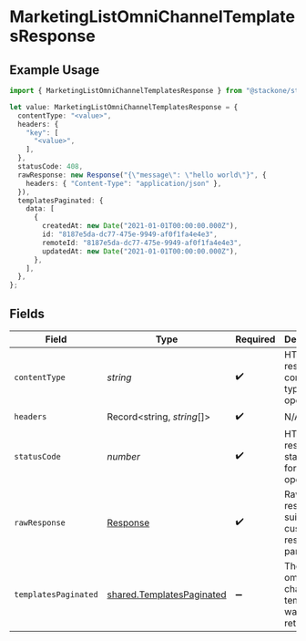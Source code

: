 # MarketingListOmniChannelTemplatesResponse

## Example Usage

```typescript
import { MarketingListOmniChannelTemplatesResponse } from "@stackone/stackone-client-ts/sdk/models/operations";

let value: MarketingListOmniChannelTemplatesResponse = {
  contentType: "<value>",
  headers: {
    "key": [
      "<value>",
    ],
  },
  statusCode: 408,
  rawResponse: new Response("{\"message\": \"hello world\"}", {
    headers: { "Content-Type": "application/json" },
  }),
  templatesPaginated: {
    data: [
      {
        createdAt: new Date("2021-01-01T00:00:00.000Z"),
        id: "8187e5da-dc77-475e-9949-af0f1fa4e4e3",
        remoteId: "8187e5da-dc77-475e-9949-af0f1fa4e4e3",
        updatedAt: new Date("2021-01-01T00:00:00.000Z"),
      },
    ],
  },
};
```

## Fields

| Field                                                                         | Type                                                                          | Required                                                                      | Description                                                                   |
| ----------------------------------------------------------------------------- | ----------------------------------------------------------------------------- | ----------------------------------------------------------------------------- | ----------------------------------------------------------------------------- |
| `contentType`                                                                 | *string*                                                                      | :heavy_check_mark:                                                            | HTTP response content type for this operation                                 |
| `headers`                                                                     | Record<string, *string*[]>                                                    | :heavy_check_mark:                                                            | N/A                                                                           |
| `statusCode`                                                                  | *number*                                                                      | :heavy_check_mark:                                                            | HTTP response status code for this operation                                  |
| `rawResponse`                                                                 | [Response](https://developer.mozilla.org/en-US/docs/Web/API/Response)         | :heavy_check_mark:                                                            | Raw HTTP response; suitable for custom response parsing                       |
| `templatesPaginated`                                                          | [shared.TemplatesPaginated](../../../sdk/models/shared/templatespaginated.md) | :heavy_minus_sign:                                                            | The list of omni-channel templates was retrieved.                             |